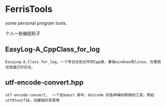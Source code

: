 # FerrisTools
some personal  program tools.

个人一些编程轮子

## EasyLog-A_CppClass_for_log
	EasyLog-A_Class_for_log，一个写日志到文件的Cpp类，兼容windows和linux，方便调试快速打印日志。
	
## 	utf-encode-convert.hpp
	utf-encode-convert,  一个在boost 库中，Unicode 的各种编码转换的工具，例如utf8toutf16，创建临时目录等
